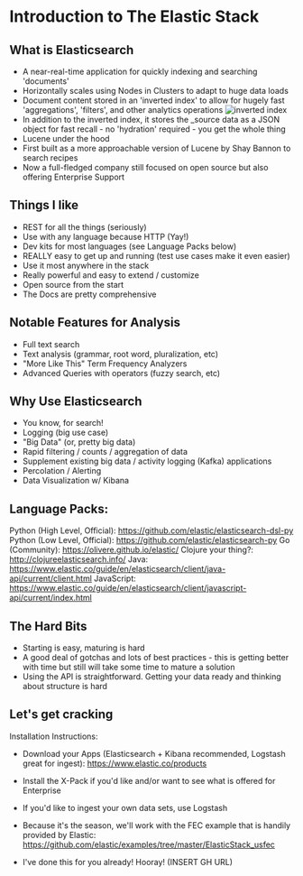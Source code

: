 # Introduction to The Elastic Stack

## What is Elasticsearch
* A near-real-time application for quickly indexing and searching 'documents'
* Horizontally scales using Nodes in Clusters to adapt to huge data loads
* Document content stored in an 'inverted index' to allow for hugely fast 'aggregations', 'filters', and other analytics operations
![inverted index](InvertedIndex.png)
* In addition to the inverted index, it stores the _source data as a JSON object for fast recall - no 'hydration' required - you get the whole thing
* Lucene under the hood
* First built as a more approachable version of Lucene by Shay Bannon to search recipes
* Now a full-fledged company still focused on open source but also offering Enterprise Support

## Things I like
* REST for all the things (seriously)
* Use with any language because HTTP (Yay!)
* Dev kits for most languages (see Language Packs below)
* REALLY easy to get up and running (test use cases make it even easier)
* Use it most anywhere in the stack
* Really powerful and easy to extend / customize
* Open source from the start
* The Docs are pretty comprehensive

## Notable Features for Analysis
* Full text search
* Text analysis (grammar, root word, pluralization, etc)
* "More Like This" Term Frequency Analyzers
* Advanced Queries with operators (fuzzy search, etc)



## Why Use Elasticsearch
* You know, for search!
* Logging (big use case)
* "Big Data" (or, pretty big data)
* Rapid filtering / counts / aggregation of data
* Supplement existing big data / activity logging (Kafka) applications
* Percolation / Alerting
* Data Visualization w/ Kibana

## Language Packs:
Python (High Level, Official): https://github.com/elastic/elasticsearch-dsl-py
Python (Low Level, Official): https://github.com/elastic/elasticsearch-py
Go (Community): https://olivere.github.io/elastic/
Clojure your thing?: http://clojureelasticsearch.info/
Java: https://www.elastic.co/guide/en/elasticsearch/client/java-api/current/client.html
JavaScript: https://www.elastic.co/guide/en/elasticsearch/client/javascript-api/current/index.html

## The Hard Bits
* Starting is easy, maturing is hard
* A good deal of gotchas and lots of best practices - this is getting better with time but still will take some time to mature a solution
* Using the API is straightforward. Getting your data ready and thinking about structure is hard


## Let's get cracking

Installation Instructions:

* Download your Apps (Elasticsearch + Kibana recommended, Logstash great for ingest):
https://www.elastic.co/products

* Install the X-Pack if you'd like and/or want to see what is offered for Enterprise

* If you'd like to ingest your own data sets, use Logstash

* Because it's the season, we'll work with the FEC example that is handily provided by Elastic: https://github.com/elastic/examples/tree/master/ElasticStack_usfec

* I've done this for you already! Hooray! (INSERT GH URL)

